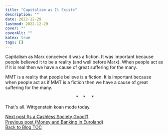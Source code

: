 ```yaml
---
title: "Capitalism as It Exists"
description: ""
date: 2022-12-29
lastmod: 2022-12-29
cover: ""
coverAlt: ""
katex: true
tags: []
---
```


Capitalism as Marx conceived it was a fiction. It was important because people 
believed it to be a reality (and well before Marx). When people act as if it is 
real then we have a cause of great suffering for the many.

MMT is a reality that people believe is a fiction. It is important because when 
people act as if MMT is a fiction then we have a cause of great suffering for the many.

<div style="text-align: center;">&nbsp;* &nbsp;&nbsp;&nbsp;* &nbsp;&nbsp;&nbsp; *</div>

That's all. Wittgenstein koan mode today.

[Next post (Is a Cashless Society Good?)](../6_cashless)  
[Previous post (Money and Banking in Euroland)](../4_mab_2_2_euroland)  
[Back to Blog TOC](../)
